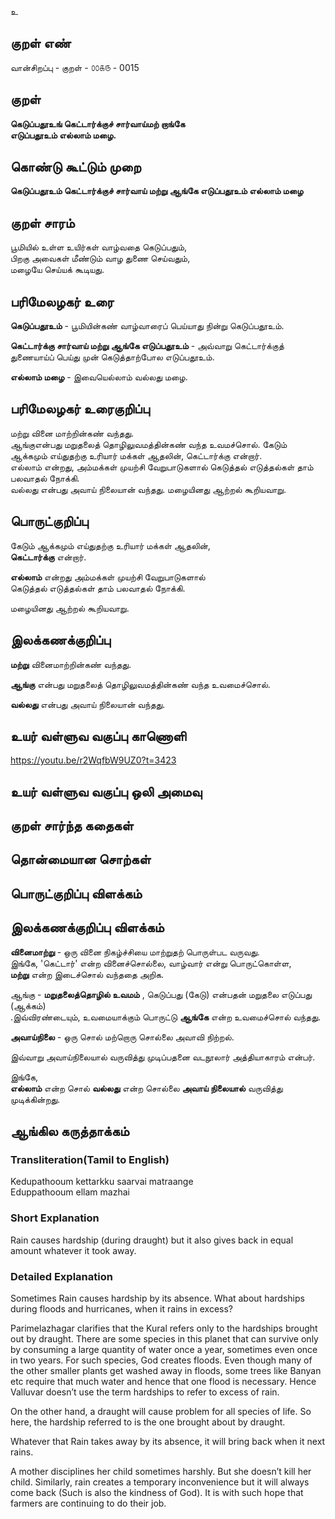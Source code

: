 உ

## குறள் எண் 

வான்சிறப்பு - குறள் - ௦௦௧௫ - 0015
## குறள் 

**கெடுப்பதூஉங் கெட்டார்க்குச் சார்வாய்மற் றாங்கே  
எடுப்பதூஉம் எல்லாம் மழை.**  

## கொண்டு கூட்டும் முறை

**கெடுப்பதூஉம் கெட்டார்க்குச் சார்வாய் மற்று ஆங்கே எடுப்பதூஉம் எல்லாம் மழை**  

## குறள் சாரம் 

பூமியில் உள்ள உயிர்கள் வாழ்வதை கெடுப்பதும்,  
பிறகு அவைகள் மீண்டும் வாழ துணை செய்வதும்,  
மழையே செய்யக் கூடியது.

## பரிமேலழகர் உரை

**கெடுப்பதூஉம்** - பூமியின்கண் வாழ்வாரைப் பெய்யாது நின்று கெடுப்பதூஉம்.  

**கெட்டார்க்கு சார்வாய் மற்று ஆங்கே எடுப்பதூஉம்** - அவ்வாறு கெட்டார்க்குத் துணையாய்ப் பெய்து முன் கெடுத்தாற்போல எடுப்பதூஉம்.  

**எல்லாம் மழை** - இவையெல்லாம் வல்லது மழை.

## பரிமேலழகர் உரைகுறிப்பு   

மற்று வினை மாற்றின்கண் வந்தது.  
ஆங்குஎன்பது மறுதலைத் தொழிலுவமத்தின்கண் வந்த உவமச்சொல்.
கேடும் ஆக்கமும் எய்துதற்கு உரியார் மக்கள் ஆதலின், கெட்டார்க்கு என்றார்.  
எல்லாம் என்றது, அம்மக்கள் முயற்சி வேறுபாடுகளால் கெடுத்தல் எடுத்தல்கள் தாம் பலவாதல் நோக்கி.  
வல்லது என்பது அவாய் நிலையான் வந்தது. 
மழையினது ஆற்றல் கூறியவாறு.  

## பொருட்குறிப்பு 

கேடும் ஆக்கமும் எய்துதற்கு உரியார் மக்கள் ஆதலின்,  
**கெட்டார்க்கு** என்றார். 

**எல்லாம்** என்றது அம்மக்கள் முயற்சி வேறுபாடுகளால்  
கெடுத்தல் எடுத்தல்கள் தாம் பலவாதல் நோக்கி.  

மழையினது ஆற்றல் கூறியவாறு.

## இலக்கணக்குறிப்பு  

**மற்று** வினைமாற்றின்கண் வந்தது.  

**ஆங்கு** என்பது மறுதலைத் தொழிலுவமத்தின்கண் வந்த உவமைச்சொல்.  

**வல்லது** என்பது அவாய் நிலையான் வந்தது.  

## உயர் வள்ளுவ வகுப்பு காணொளி
https://youtu.be/r2WqfbW9UZ0?t=3423

## உயர் வள்ளுவ வகுப்பு ஒலி அமைவு 

 
## குறள் சார்ந்த கதைகள் 


## தொன்மையான சொற்கள்


## பொருட்குறிப்பு விளக்கம்


## இலக்கணக்குறிப்பு விளக்கம்  

**வினைமாற்று** - ஒரு வினை நிகழ்ச்சியை மாற்றுதற் பொருள்பட வருவது.  
இங்கே, 'கெட்டார்' என்ற வினைச்சொல்லை, வாழ்வார் என்று பொருட்கொள்ள,   
**மற்று** என்ற இடைச்சொல் வந்ததை அறிக.  

ஆங்கு - **மறுதலைத்தொழில் உவமம்** , கெடுப்பது (கேடு) என்பதன் மறுதலை எடுப்பது (ஆக்கம்)  
.இவ்விரண்டையும், உவமையாக்கும் பொருட்டு **ஆங்கே** என்ற உவமைச்சொல் வந்தது.

**அவாய்நிலை** - ஒரு சொல் மற்றொரு சொல்லை அவாவி நிற்றல்.  

இவ்வாறு அவாய்நிலையால் வருவித்து முடிப்பதனை வடநூலார் அத்தியாகாரம் என்பர்.  

இங்கே,  
**எல்லாம்** என்ற சொல் **வல்லது** என்ற சொல்லை **அவாய் நிலையால்** வருவித்து முடிக்கின்றது.

## ஆங்கில கருத்தாக்கம் 
### Transliteration(Tamil to English)   
Kedupathooum kettarkku saarvai matraange  
Eduppathooum ellam mazhai

### Short Explanation  
Rain causes hardship (during draught) but it also gives back in equal amount whatever it took away.  

### Detailed Explanation 
Sometimes Rain causes hardship by its absence. What about hardships during floods and hurricanes, when it rains in excess?  

Parimelazhagar clarifies that the Kural refers only to the hardships brought out by draught. There are some species in this planet that can survive only by consuming a large quantity of water once a year, sometimes even once in two years. For such species, God creates floods. Even though many of the other smaller plants get washed away in floods, some trees like Banyan etc require that much water and hence that one flood is necessary. Hence Valluvar doesn’t use the term hardships to refer to excess of rain.  

On the other hand, a draught will cause problem for all species of life. So here, the hardship referred to is the one brought about by draught.   

Whatever that Rain takes away by its absence, it will bring back when it next rains.  

A mother disciplines her child sometimes harshly. But she doesn’t kill her child. Similarly, rain creates a temporary inconvenience but it will always come back (Such is also the kindness of God). It is with such hope that farmers are continuing to do their job.
